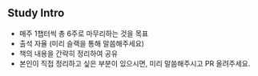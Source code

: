 ## Study Intro

- 매주 1챕터씩 총 6주로 마무리하는 것을 목표
- 출석 자율 (미리 슬랙을 통해 말씀해주세요)
- 책의 내용을 간략히 정리하여 공유
- 본인이 직접 정리하고 싶은 부분이 있으시면, 미리 말씀해주시고 PR 올려주세요.
